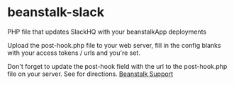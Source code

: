 beanstalk-slack
===============

PHP file that updates SlackHQ with your beanstalkApp deployments

Upload the post-hook.php file to your web server, fill in the config blanks with your access tokens / urls and you're set. 

Don't forget to update the post-hook field with the url to the post-hook.php file on your server. See for directions. [ Beanstalk Support](http://support.beanstalkapp.com/customer/portal/articles/75806-how-do-i-trigger-hooks-before-and-after-a-deployment-
)
